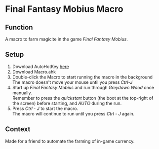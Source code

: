 # Final Fantasy Mobius Macro
## Function
A macro to farm magicite in the game *Final Fantasy Mobius*.

## Setup
1. Download AutoHotKey [here](https://www.autohotkey.com/)
2. Download Macro.ahk
3. Double-click the Macro to start running the macro in the background <br>
The macro doesn't move your mouse until you press *Ctrl-J*
4. Start up *Final Fantasy Mobius* and run through *Greydawn Wood* once manually. <br>
Remember to press the *quickstart* button (the boot at the top-right of the screen) before starting, and *AUTO* during the run.
5. Press *Ctrl - J* to start the macro. <br>
The macro will continue to run until you press *Ctrl - J* again.


## Context
Made for a friend to automate the farming of in-game currency.
